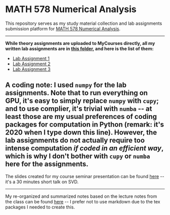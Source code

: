 # MATH 578 Numerical Analysis 

This repository serves as my study material collection and lab assignments submission platform for [MATH 578 Numerical Analysis](https://www.math.mcgill.ca/gantumur/math578f20/ "MATH 578 Course Page"). 

------------------------------
**While theory assignments are uploaded to MyCourses directly, all my written lab assignments are in [this folder](Lab%20Assignments "Kai's MATH 578 lab assignments"), and here is the list of them:**

- [Lab Assignment 1](Lab%20Assignments/Lab%20Assignment%201/lab_assignment_1.ipynb "Kai's MATH 578 lab assignment 1")
- [Lab Assignment 2](Lab%20Assignments/Lab%20Assignment%202/lab_assignment_2.ipynb "Kai's MATH 578 lab assignment 2")
- [Lab Assignment 3](Lab%20Assignments/Lab%20Assignment%203/lab_assignment_3.ipynb "Kai's MATH 578 lab assignment 3")

**A coding note: I used `numpy` for the lab assignments. Note that to run everything on GPU, it's easy to simply replace `numpy` with `cupy`; and to use complier, it's trivial with `numba` -- at least those are my usual preferences of coding packages for computation in Python (remark: it's 2020 when I type down this line). However, the lab assignments do not actually require too intense computation *if coded in an efficient way*, which is why I don't bother with `cupy` or `numba` here for the assignments.**
------------------------------

The slides created for my course seminar presentation can be found [here](Course%20Seminar/578_seminar_talk.pdf "Kai's MATH 578 Seminar Slides") -- it's a 30 minutes short talk on SVD.

------------------------------
My re-organized and summarized notes based on the lecture notes from the class can be found [here](Student%20Notes/MATH578_student_notes.pdf "Kai's MATH 578 Student Notes") -- I prefer not to use markdown due to the tex packages I needed to create this. 


